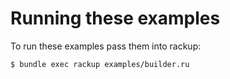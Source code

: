 # Running these examples

To run these examples pass them into rackup:

```sh
$ bundle exec rackup examples/builder.ru
```
